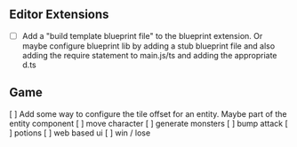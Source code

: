 ## Editor Extensions
- [ ] Add a "build template blueprint file" to the blueprint extension.  Or maybe configure blueprint lib by adding a stub blueprint file and also adding the require statement to main.js/ts and adding the appropriate d.ts


## Game
[ ] Add some way to configure the tile offset for an entity.  Maybe part of the entity component
[ ] move character
[ ] generate monsters
[ ] bump attack
[ ] potions
[ ] web based ui
[ ] win / lose